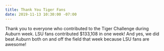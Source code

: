 ```yaml
---
title: Thank You Tiger Fans
date: 2019-11-13 10:30:00 -07:00
---
```



Thank you to everyone who contributed to the Tiger Challenge during Auburn week. LSU fans contributed $133,108 in one week! And yes, we did beat Auburn both on and off the field that week because LSU fans are awesome!    